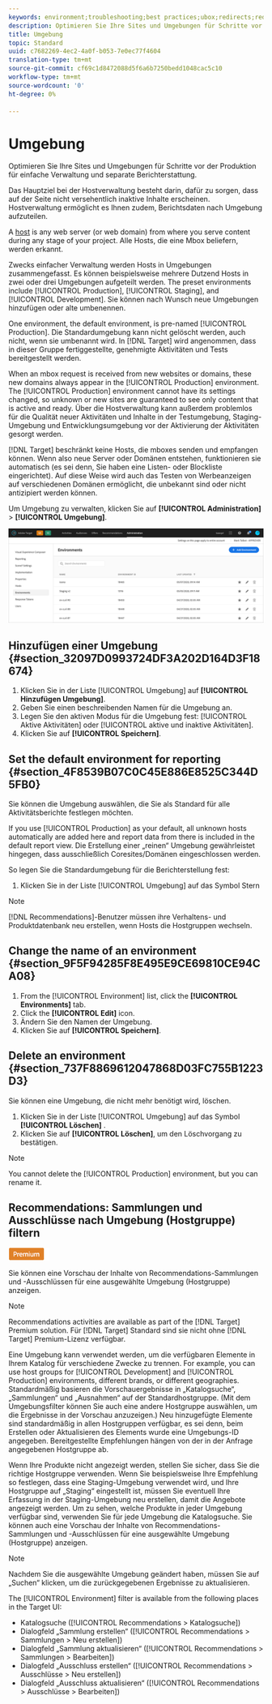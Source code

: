 ```yaml
---
keywords: environment;troubleshooting;best practices;ubox;redirects;redirect;whitelist;blacklist;blocklist;allowlist
description: Optimieren Sie Ihre Sites und Umgebungen für Schritte vor der Produktion für einfache Verwaltung und separate Berichterstattung.
title: Umgebung
topic: Standard
uuid: c7682269-4ec2-4a0f-b053-7e0ec77f4604
translation-type: tm+mt
source-git-commit: cf69c1d8472088d5f6a6b7250bedd1048cac5c10
workflow-type: tm+mt
source-wordcount: '0'
ht-degree: 0%

---
```



# Umgebung

Optimieren Sie Ihre Sites und Umgebungen für Schritte vor der Produktion für einfache Verwaltung und separate Berichterstattung.

Das Hauptziel bei der Hostverwaltung besteht darin, dafür zu sorgen, dass auf der Seite nicht versehentlich inaktive Inhalte erscheinen. Hostverwaltung ermöglicht es Ihnen zudem, Berichtsdaten nach Umgebung aufzuteilen.

A [host](/help/administrating-target/hosts.md) is any web server (or web domain) from where you serve content during any stage of your project. Alle Hosts, die eine Mbox beliefern, werden erkannt.

Zwecks einfacher Verwaltung werden Hosts in Umgebungen zusammengefasst. Es können beispielsweise mehrere Dutzend Hosts in zwei oder drei Umgebungen aufgeteilt werden. The preset environments include [!UICONTROL Production], [!UICONTROL Staging], and [!UICONTROL Development]. Sie können nach Wunsch neue Umgebungen hinzufügen oder alte umbenennen.

One environment, the default environment, is pre-named [!UICONTROL Production]. Die Standardumgebung kann nicht gelöscht werden, auch nicht, wenn sie umbenannt wird. In [!DNL Target] wird angenommen, dass in dieser Gruppe fertiggestellte, genehmigte Aktivitäten und Tests bereitgestellt werden.

When an mbox request is received from new websites or domains, these new domains always appear in the [!UICONTROL Production] environment. The [!UICONTROL Production] environment cannot have its settings changed, so unknown or new sites are guaranteed to see only content that is active and ready. Über die Hostverwaltung kann außerdem problemlos für die Qualität neuer Aktivitäten und Inhalte in der Testumgebung, Staging-Umgebung und Entwicklungsumgebung vor der Aktivierung der Aktivitäten gesorgt werden.

[!DNL Target] beschränkt keine Hosts, die mboxes senden und empfangen können. Wenn also neue Server oder Domänen entstehen, funktionieren sie automatisch (es sei denn, Sie haben eine Listen- oder Blockliste eingerichtet). Auf diese Weise wird auch das Testen von Werbeanzeigen auf verschiedenen Domänen ermöglicht, die unbekannt sind oder nicht antizipiert werden können.

Um Umgebung zu verwalten, klicken Sie auf **[!UICONTROL Administration]** > **[!UICONTROL Umgebung]**.

![Liste der Umgebung](/help/administrating-target/assets/environments.png)

## Hinzufügen einer Umgebung {#section_32097D0993724DF3A202D164D3F18674}

1. Klicken Sie in der Liste [!UICONTROL Umgebung] auf **[!UICONTROL Hinzufügen Umgebung]**.
1. Geben Sie einen beschreibenden Namen für die Umgebung an.
1. Legen Sie den aktiven Modus für die Umgebung fest: [!UICONTROL Aktive Aktivitäten] oder [!UICONTROL aktive und inaktive Aktivitäten].
1. Klicken Sie auf **[!UICONTROL Speichern]**.

## Set the default environment for reporting {#section_4F8539B07C0C45E886E8525C344D5FB0}

Sie können die Umgebung auswählen, die Sie als Standard für alle Aktivitätsberichte festlegen möchten.

If you use [!UICONTROL Production] as your default, all unknown hosts automatically are added here and report data from there is included in the default report view. Die Erstellung einer „reinen“ Umgebung gewährleistet hingegen, dass ausschließlich Coresites/Domänen eingeschlossen werden.

So legen Sie die Standardumgebung für die Berichterstellung fest:

1. Klicken Sie in der Liste [!UICONTROL Umgebung] auf das Symbol Stern

>[!NOTE]
>
>[!DNL Recommendations]-Benutzer müssen ihre Verhaltens- und Produktdatenbank neu erstellen, wenn Hosts die Hostgruppen wechseln.

## Change the name of an environment {#section_9F5F94285F8E495E9CE69810CE94CA08}

1. From the [!UICONTROL Environment] list, click the **[!UICONTROL Environments]** tab.
1. Click the **[!UICONTROL Edit]** icon.
1. Ändern Sie den Namen der Umgebung.
1. Klicken Sie auf **[!UICONTROL Speichern]**.

## Delete an environment {#section_737F8869612047868D03FC755B1223D3}

Sie können eine Umgebung, die nicht mehr benötigt wird, löschen.

1. Klicken Sie in der Liste [!UICONTROL Umgebung] auf das Symbol **[!UICONTROL Löschen]** .
1. Klicken Sie auf **[!UICONTROL Löschen]**, um den Löschvorgang zu bestätigen.

>[!NOTE]
>
>You cannot delete the [!UICONTROL Production] environment, but you can rename it.

## Recommendations: Sammlungen und Ausschlüsse nach Umgebung (Hostgruppe) filtern

![Premium-Zeichen](/help/assets/premium.png)

Sie können eine Vorschau der Inhalte von Recommendations-Sammlungen und -Ausschlüssen für eine ausgewählte Umgebung (Hostgruppe) anzeigen.

>[!NOTE]
>Recommendations activities are available as part of the [!DNL Target] Premium solution. Für [!DNL Target] Standard sind sie nicht ohne [!DNL Target] Premium-Lizenz verfügbar.

Eine Umgebung kann verwendet werden, um die verfügbaren Elemente in Ihrem Katalog für verschiedene Zwecke zu trennen. For example, you can use host groups for [!UICONTROL Development] and [!UICONTROL Production] environments, different brands, or different geographies. Standardmäßig basieren die Vorschauergebnisse in „Katalogsuche“, „Sammlungen“ und „Ausnahmen“ auf der Standardhostgruppe. (Mit dem Umgebungsfilter können Sie auch eine andere Hostgruppe auswählen, um die Ergebnisse in der Vorschau anzuzeigen.) Neu hinzugefügte Elemente sind standardmäßig in allen Hostgruppen verfügbar, es sei denn, beim Erstellen oder Aktualisieren des Elements wurde eine Umgebungs-ID angegeben. Bereitgestellte Empfehlungen hängen von der in der Anfrage angegebenen Hostgruppe ab.

Wenn Ihre Produkte nicht angezeigt werden, stellen Sie sicher, dass Sie die richtige Hostgruppe verwenden. Wenn Sie beispielsweise Ihre Empfehlung so festlegen, dass eine Staging-Umgebung verwendet wird, und Ihre Hostgruppe auf „Staging“ eingestellt ist, müssen Sie eventuell Ihre Erfassung in der Staging-Umgebung neu erstellen, damit die Angebote angezeigt werden. Um zu sehen, welche Produkte in jeder Umgebung verfügbar sind, verwenden Sie für jede Umgebung die Katalogsuche. Sie können auch eine Vorschau der Inhalte von Recommendations-Sammlungen und -Ausschlüssen für eine ausgewählte Umgebung (Hostgruppe) anzeigen.

>[!NOTE]
>Nachdem Sie die ausgewählte Umgebung geändert haben, müssen Sie auf „Suchen“ klicken, um die zurückgegebenen Ergebnisse zu aktualisieren.

The [!UICONTROL Environment] filter is available from the following places in the Target UI:

* Katalogsuche ([!UICONTROL Recommendations > Katalogsuche])
* Dialogfeld „Sammlung erstellen“ ([!UICONTROL Recommendations > Sammlungen > Neu erstellen])
* Dialogfeld „Sammlung aktualisieren“ ([!UICONTROL Recommendations > Sammlungen > Bearbeiten])
* Dialogfeld „Ausschluss erstellen“ ([!UICONTROL Recommendations > Ausschlüsse > Neu erstellen])
* Dialogfeld „Ausschluss aktualisieren“ ([!UICONTROL Recommendations > Ausschlüsse > Bearbeiten])